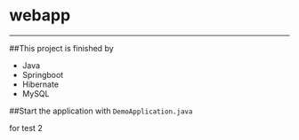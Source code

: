 # webapp
***

##This project is finished by
- Java
- Springboot
- Hibernate
- MySQL

##Start the application with
```DemoApplication.java```

for test 2